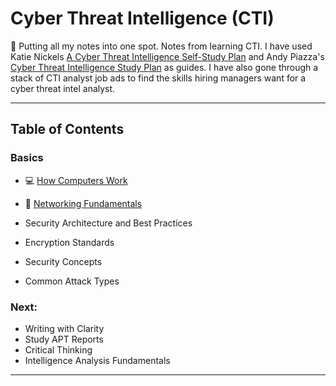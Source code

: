 # Cyber Threat Intelligence (CTI)

🚧 Putting all my notes into one spot. Notes from learning CTI. I have used Katie Nickels [A Cyber Threat Intelligence Self-Study Plan](https://medium.com/katies-five-cents/a-cyber-threat-intelligence-self-study-plan-part-1-968b5a8daf9a) and Andy Piazza's [Cyber Threat Intelligence Study Plan](https://klrgrz.medium.com/cyber-threat-intelligence-study-plan-c60484d319cb) as guides. I have also gone through a stack of CTI analyst job ads to find the skills hiring managers want for a cyber threat intel analyst.

___________________________

## Table of Contents

### Basics
  - 💻 [How Computers Work](https://github.com/thequietlife/CTI-101/blob/9ecf04ce747effdf5213c5bd420961c5000abefb/assets/how%20computers%20work.md)
  - 🍰 [Networking Fundamentals](https://github.com/thequietlife/CTI-101/blob/d0259a3ce6748b9476d551ecb0bf2bdf676a6475/assets/networking%20fundamentals.md)
  
  - Security Architecture and Best Practices
  - Encryption Standards
  - Security Concepts
  - Common Attack Types
  
### Next:
* Writing with Clarity
* Study APT Reports
* Critical Thinking
* Intelligence Analysis Fundamentals

____________________________

